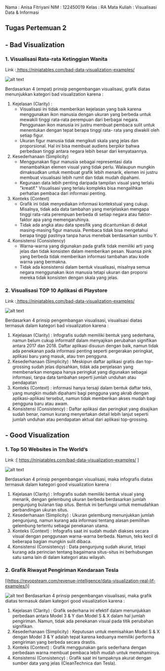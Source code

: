 ﻿Nama : Anisa Fitriyani 
NIM : 122450019 
Kelas : RA 
Mata Kuliah : Visualisasi Data & Informasi 

## **Tugas Pertemuan 2** 

## **- Bad Visualization** 
### **1. Visualisasi Rata-rata Ketinggian Wanita** 

   Link :[ https://ninjatables.com/bad-data-visualization-examples/ ](https://ninjatables.com/bad-data-visualization-examples/)

![alt text](https://ninjatables.com/wp-content/uploads/2022/12/2-1.png?raw=true)

Berdasarkan  4  (empat)  prinsip  pengembangan  visualisasi,  grafik  diatas  menunjukkan kategori bad visualization  karena : 
1) Kejelasan (Clarity) :
   - Visualisasi ini tidak memberikan kejelasan yang baik karena menggunakan ikon manusia dengan ukuran yang berbeda untuk mewakili tinggi rata-rata perempuan dari berbagai negara. Penggunaan ikon manusia ini justru membuat pembaca sulit untuk menentukan dengan tepat berapa tinggi rata- rata yang diwakili oleh setiap figur.
   - Ukuran figur manusia tidak mengikuti skala yang jelas dan proporsional. Hal ini bisa membuat audiens berpikir bahwa perbedaan tinggi antara negara lebih besar dari kenyataannya. 
2) Kesederhanaan (Simplicity)
   - Menggunakan figur manusia sebagai representasi data menambahkan elemen visual  yang  tidak  perlu.  Walaupun  mungkin  dimaksudkan  untuk  membuat grafik lebih menarik, elemen ini justru membuat visualisasi lebih rumit dan tidak mudah dipahami.
   - Kegunaan data lebih penting daripada tampilan visual yang terlalu "kreatif." Visualisasi yang terlalu kompleks bisa mengalihkan perhatian pembaca dari informasi penting. 
3) Konteks (Context)
   - Grafik ini tidak menyediakan informasi kontekstual yang cukup. Misalnya, tidak ada data tambahan yang menjelaskan mengapa tinggi rata-rata perempuan berbeda di setiap negara atau faktor-faktor apa yang memengaruhinya.
   - Tidak ada angka atau data spesifik yang dicantumkan di dekat masing-masing figur manusia. Pembaca tidak bisa mengetahui berapa tinggi pastinya tanpa harus menebak berdasarkan sumbu Y. 
4) Konsistensi (Consistency)
   - Warna-warna yang digunakan pada grafik tidak memiliki arti yang jelas dan tidak konsisten dalam memberikan pesan. Nuansa pink yang berbeda tidak memberikan informasi tambahan atau kode warna yang bermakna.
   - Tidak ada konsistensi dalam bentuk visualisasi, misalnya semua negara menggunakan ikon manusia tetapi ukuran dan proporsi mereka tidak konsisten dengan skala yang jelas.

### **2. Visualisasi TOP 10 Aplikasi di Playstore**
Link :[ https://ninjatables.com/bad-data-visualization-examples/ ](https://ninjatables.com/bad-data-visualization-examples/)

![alt text](https://ninjatables.com/wp-content/uploads/2022/12/3-1-1-512x1024.png?raw=true)

Berdasarkan 4 prinsip pengembangan visualisasi, visualisasi diatas termasuk dalam kategori bad visualization karena : 
1) Kejelasan (Clarity) : Infografis sudah memiliki bentuk yang sederhana, namun belum cukup informatif dalam menyajikan perubahan signifikan antara 2017 dan 2018. Daftar aplikasi disusun dengan baik, namun tidak ada penekanan pada informasi penting seperti pergerakan peringkat, aplikasi baru yang masuk, atau tren pengguna. 
2) Kesederhanaan (Simplicity) : Meskipun daftar aplikasi gratis dan top-grossing sudah jelas dipisahkan, tidak ada penjelasan yang membenarkan mengapa hanya peringkat yang digunakan sebagai informasi, tanpa data tambahan seperti jumlah unduhan atau pendapatan 
3) Konteks  (Context)  :  informasi  hanya  tersaji  dalam  bentuk  daftar  teks,  yang mungkin  mudah  dipahami  bagi  pengguna  yang  akrab  dengan  aplikasi-aplikasi tersebut, namun tidak memberikan akses mudah bagi pengguna baru atau awam. 
4) Konsistensi (Consistency) : Daftar aplikasi dan peringkat yang disajikan sudah benar, namun kurang menyertakan detail lebih lanjut seperti jumlah unduhan atau pendapatan aktual dari aplikasi top-grossing.
   
## **- Good Visualization** 
### **1. Top 50 Websites in The World’s** 
Link :[ https://ninjatables.com/bad-data-visualization-examples/ ]

![alt text](https://ninjatables.com/wp-content/uploads/2022/12/Website-data-visualization-for-traffic-analysis-768x768.png?raw=true)

Berdasarkan 4 prinsip pengembangan visualisasi, maka infografis diatas termasuk dalam kategori good visualization karena : 
1) Kejelasan (Clarity) : Infografis sudah memiliki bentuk visual yang menarik, dengan gelembung ukuran berbeda berdasarkan jumlah pengunjung bulanan tiap situs. Bentuk ini berfungsi untuk memudahkan perbandingan ukuran situs. 
1) Kesederhanaan (Simplicity) : Ukuran gelembung menunjukkan jumlah pengunjung, namun kurang ada informasi tentang alasan pemilihan gelembung tertentu sebagai penekanan utama. 
1) Konteks (Context) : Infografis saat ini sudah mudah diakses secara visual dengan penggunaan warna-warna berbeda. Namun, teks kecil di beberapa bagian mungkin sulit dibaca. 
1) Konsistensi (Consistency) : Data pengunjung sudah akurat, tetapi kurang ada perincian tentang bagaimana situs-situs ini berhubungan satu sama lain di dalam kategori atau wilayah.
   
### **2. Grafik Riwayat Pengiriman Kendaraan Tesla**
[(https://revopsteam.com/revenue-intelligence/data-visualization-real-lif-examples/)] 

 ![alt text](https://revopsteam.com/wp-content/uploads/sites/7/2023/09/line-graph-1024x623.png?raw=true)
Berdasarkan 4 prinsip pengembangan visualisasi, maka grafik diatas termasuk dalam kategori good visualization karena :
1) Kejelasan (Clarity) : Grafik sederhana ini efektif dalam menunjukkan perbedaan antara Model 3 & Y dan Model S & X dalam hal jumlah pengiriman. Namun, tidak ada penekanan visual pada titik perubahan signifikan. 
2) Kesederhanaan (Simplicity) : Keputusan untuk memisahkan Model S & X dengan Model 3 & Y adalah tepat karena keduanya memiliki performa pengiriman yang berbeda secara drastis. 
3) Konteks (Context) : Grafik menggunakan garis sederhana dengan perbedaan warna membuat pembaca lebih mudah untuk memahaminya. 
4) Konsistensi (Consistency) : Grafik saat ini tampaknya akurat dengan sumber data yang jelas (CleanTechnica dan Tesla). 
